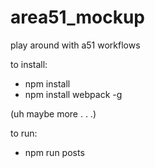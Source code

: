 # area51_mockup
play around with a51 workflows

to install:

* npm install
* npm install webpack -g

(uh maybe more . . .)

to run:
* npm run posts


